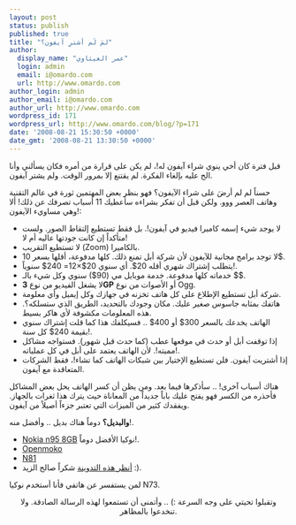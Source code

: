 ```yaml
---
layout: post
status: publish
published: true
title: "لمَ لَم أشترِ آيفون؟"
author:
  display_name: "عمر العيثاوي"
  login: admin
  email: i@omardo.com
  url: http://www.omardo.com
author_login: admin
author_email: i@omardo.com
author_url: http://www.omardo.com
wordpress_id: 171
wordpress_url: http://www.omardo.com/blog/?p=171
date: '2008-08-21 15:30:50 +0000'
date_gmt: '2008-08-21 13:30:50 +0000'
---
```

<p>قبل فترة كان أخي ينوي شراء آيفون له!، لم يكن على قرارة من أمره فكان يسألني وأنا الح عليه بإلغاء الفكرة. لم يقتنع إلا بمرور الوقت. ولم يشتر آيفون.</p>
<p>حسناً لم لم أرضَ على شراء الآيفون؟ فهو بنظر بعض المهتمين ثورة في عالم التقنية وهاتف العصر ووو. ولكن قبل أن تفكر بشراءه سأعطيك 11 أسباب تصرفك عن ذلك! ألا وهي مساويء الآيفون!:<!--more--></p>
<ul>
<li>لا يوجد شيء إسمه كاميرا فيديو في آيفون!. بل فقط تستطيع إلتقاط الصور. ولست متأكداً إن كانت جودتها عاليه أم لا!</li>
<li>لا تستطيع التقريب (Zoom) بالكاميرا.</li>
<li>لا توجد برامج مجانية للآيفون لأن شركة أبل تمنع ذلك. كلها مدفوعة، أقلها بسعر 10$.</li>
<li>يتطلب إشتراك شهري أقله 20$. أي سنوي 20$×12= 240$ سنوياً!.</li>
<li>خدماته كلها مدفوعة. خدمة موبايل مي (90$) سنوي وكل شيء بالـ $$.</li>
<li>لا يشغل الفيديو من نوع <strong>3GP</strong> أو الأصوات من نوع Ogg.</li>
<li>شركة أبل تستطيع الإطلاع على كل هاتف تخزنه في جهازك وكل إيميل وأي معلومة.</li>
<li>هاتفك بمثابه جاسوس صغير عليك. مكان وجودك بالتحديد، الطريق الذي ستسلكه؟. هذه المعلومات مكشوفة لأي هاكر بسيط.</li>
<li>الهاتف يخدعك بالسعر 300$ أو 400$ .. فسيكلفك هذا كما قلت إشتراك سنوي بقيمة 240$ كل سنة!.</li>
<li>إذا توقفت أبل أو حدث في موقعها عطب (كما حدث قبل شهور). فستواجه مشاكل مميته!. لأن الهاتف يعتمد على أبل في كل عملياته!.</li>
<li>إذا أشتريت آيفون. فلن تستطيع الإختيار بين شبكات الهاتف كما تشاء!، فقط الشركات المتعاقدة مع آيفون.</li>
</ul>
<p>هناك أسباب آخرى! .. سأذكرها فيما بعد. ومن يظن أن كسر الهاتف يحل بعض المشاكل فأحذره من الكسر فهو يفتح عليك باباً جديداً من المعاناة حيث يترك هذا ثغرات بالجهاز. ويفقدك كثير من الميزات التي تعتبر جزءاً أصيلاً من آيفون.</p>
<p><strong>والبديل؟</strong> دوماً هناك بديل .. وأفضل منه!.</p>
<ul>
<li><a href="http://images.google.jo/images?um=1&amp;hl=ar&amp;client=firefox-a&amp;rls=com.ubuntu%3Aen-US%3Aunofficial&amp;q=Nokia+n95+8GB&amp;btnG=%D8%A5%D8%A8%D8%AD%D8%AB+%D9%81%D9%8A+%D8%A7%D9%84%D8%B5%D9%88%D8%B1">Nokia n95 8GB</a> نوكيا الأفضل دوماً!.</li>
<li><a href="http://images.google.jo/images?um=1&amp;hl=ar&amp;client=firefox-a&amp;rls=com.ubuntu%3Aen-US%3Aunofficial&amp;q=Openmoko&amp;btnG=%D8%A5%D8%A8%D8%AD%D8%AB+%D9%81%D9%8A+%D8%A7%D9%84%D8%B5%D9%88%D8%B1">Openmoko</a></li>
<li><a href="http://images.google.jo/images?q=N81&amp;ie=UTF-8&amp;oe=utf-8&amp;rls=com.ubuntu:en-US:unofficial&amp;client=firefox-a&amp;um=1&amp;sa=N&amp;tab=wi">N81</a></li>
<li><a href="http://www.alzaid.ws/blog/?p=188">أنظر هذه التدوينة</a> شكراً صالح الزيد :).</li>
</ul>
<p>لمن يستفسر عن هاتفي فأنا أستخدم نوكيا N73.</p>
<p style="text-align: center;">وتقبلوا تحيتي على وجه السرعة :) .. وأتمنى أن تستمعوا لهذه الرسالة الصادقة. ولا تنخدعوا بالمظاهر.</p>
